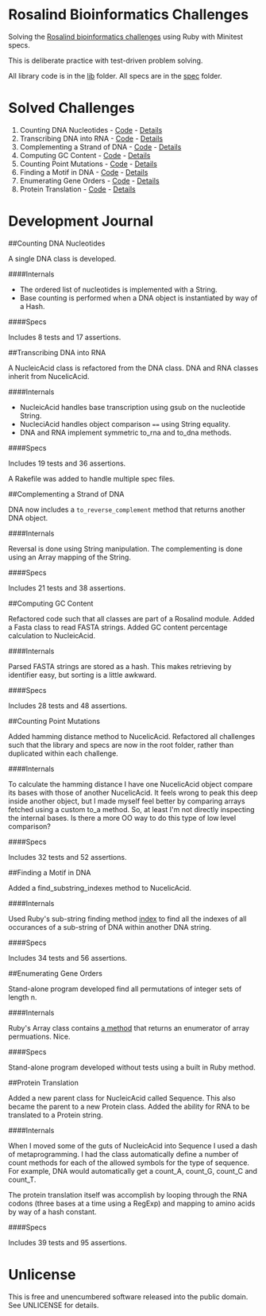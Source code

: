 # Rosalind Bioinformatics Challenges

Solving the [Rosalind bioinformatics challenges](http://rosalind.info) using Ruby with Minitest specs.

This is deliberate practice with test-driven problem solving.

All library code is in the [lib](https://github.com/stungeye/Rosalind-Ruby/tree/master/lib) folder. All specs are in the [spec](https://github.com/stungeye/Rosalind-Ruby/tree/master/spec) folder.

# Solved Challenges

1. Counting DNA Nucleotides - [Code](https://github.com/stungeye/Rosalind-Ruby/tree/master/challenges/Counting%20DNA%20Nucleotides) - [Details](http://rosalind.info/problems/dna/)
2. Transcribing DNA into RNA - [Code](https://github.com/stungeye/Rosalind-Ruby/tree/master/challenges/Transcribing%20DNA%20into%20RNA) - [Details](http://rosalind.info/problems/rna/)
3. Complementing a Strand of DNA - [Code](https://github.com/stungeye/Rosalind-Ruby/tree/master/challenges/Complementing%20a%20Strand%20of%20DNA) - [Details](http://rosalind.info/problems/revc/)
4. Computing GC Content - [Code](https://github.com/stungeye/Rosalind-Ruby/tree/master/challenges/Computing%20GC%20Content) - [Details](http://rosalind.info/problems/gc/)
5. Counting Point Mutations - [Code](https://github.com/stungeye/Rosalind-Ruby/tree/master/challenges/Counting%20Point%20Mutations) - [Details](http://rosalind.info/problems/hamm/)
6. Finding a Motif in DNA - [Code](https://github.com/stungeye/Rosalind-Ruby/tree/master/challenges/Finding%20a%20Motif%20in%20DNA) - [Details](http://rosalind.info/problems/subs/)
7. Enumerating Gene Orders - [Code](https://github.com/stungeye/Rosalind-Ruby/tree/master/challenges/Enumerating%20Gene%20Orders) - [Details](http://rosalind.info/problems/perm/)
8. Protein Translation - [Code](https://github.com/stungeye/Rosalind-Ruby/tree/master/challenges/Protein%20Translation) - [Details](http://rosalind.info/problems/prot/)

# Development Journal

##Counting DNA Nucleotides

A single DNA class is developed.

####Internals

* The ordered list of nucleotides is implemented with a String.
* Base counting is performed when a DNA object is instantiated by way of a Hash.

####Specs

Includes 8 tests and 17 assertions.

##Transcribing DNA into RNA

A NucleicAcid class is refactored from the DNA class. DNA and RNA classes inherit from NucelicAcid.

####Internals

* NucleicAcid handles base transcription using gsub on the nucleotide String.
* NucleciAcid handles object comparison `==` using String equality.
* DNA and RNA implement symmetric to_rna and to_dna methods.

####Specs

Includes 19 tests and 36 assertions.

A Rakefile was added to handle multiple spec files.

##Complementing a Strand of DNA

DNA now includes a `to_reverse_complement` method that returns another DNA object.

####Internals

Reversal is done using String manipulation. The complementing is done using an Array mapping of the String.

####Specs

Includes 21 tests and 38 assertions.

##Computing GC Content

Refactored code such that all classes are part of a Rosalind module. Added a Fasta class to read FASTA strings. Added GC content percentage calculation to NucleicAcid.

####Internals

Parsed FASTA strings are stored as a hash. This makes retrieving by identifier easy, but sorting is a little awkward. 

####Specs

Includes 28 tests and 48 assertions.

##Counting Point Mutations

Added hamming distance method to NucelicAcid. Refactored all challenges such that the library and specs are now in the root folder, rather than duplicated within each challenge.

####Internals

To calculate the hamming distance I have one NucelicAcid object compare its bases with those of another NucelicAcid. It feels wrong to peak this deep inside another object, but I made myself feel better by comparing arrays fetched using a custom to_a method. So, at least I'm not directly inspecting the internal bases. Is there a more OO way to do this type of low level comparison?

####Specs

Includes 32 tests and 52 assertions.

##Finding a Motif in DNA

Added a find_substring_indexes method to NucelicAcid.

####Internals

Used Ruby's sub-string finding method [index](http://www.ruby-doc.org/core-1.9.3/String.html#method-i-index) to find all the indexes of all occurances of a sub-string of DNA within another DNA string.

####Specs

Includes 34 tests and 56 assertions.

##Enumerating Gene Orders

Stand-alone program developed find all permutations of integer sets of length n.

####Internals
 
Ruby's Array class contains [a method](http://www.ruby-doc.org/core-1.9.3/Array.html#method-i-permutation) that returns an enumerator of array permuations. Nice.

####Specs

Stand-alone program developed without tests using a built in Ruby method.

##Protein Translation

Added a new parent class for NucleicAcid called Sequence. This also became the parent to a new Protein class. Added the ability for RNA to be translated to a Protein string.

####Internals

When I moved some of the guts of NucleicAcid into Sequence I used a dash of metaprogramming. I had the class automatically define a number of count methods for each of the allowed symbols for the type of sequence. For example, DNA would automatically get a count_A, count_G, count_C and count_T.

The protein translation itself was accomplish by looping through the RNA codons (three bases at a time using a RegExp) and mapping to amino acids by way of a hash constant.

####Specs

Includes 39 tests and 95 assertions.

# Unlicense

This is free and unencumbered software released into the public domain.  See UNLICENSE for details.